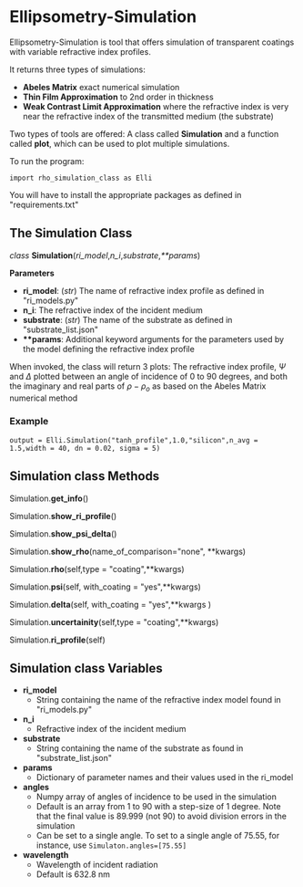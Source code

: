 # Ellipsometry-Simulation

Ellipsometry-Simulation is tool that offers simulation of transparent coatings with variable refractive index profiles.

It returns three types of simulations:
* **Abeles Matrix** exact numerical simulation
* **Thin Film Approximation** to 2nd order in thickness
* **Weak Contrast Limit Approximation** where the refractive index is very near the refractive index of the transmitted medium (the substrate)

Two types of tools are offered: A class called **Simulation** and a function called **plot**, which can be used to plot multiple simulations. 

To run the program:

`import rho_simulation_class as Elli`

You will have to install the appropriate packages as defined in "requirements.txt" 


## The **Simulation** Class

*class* **Simulation**(*ri_model*,*n_i*,*substrate*,_**params_)

**Parameters**
* **ri_model**: (*str*) The name of refractive index profile as defined in "ri_models.py"
* **n_i**: The refractive index of the incident medium
* **substrate**: (*str*) The name of the substrate as defined in "substrate_list.json" 
* __**params__: Additional keyword arguments for the parameters used by the model defining the refractive index profile  

When invoked, the class will return 3 plots: The refractive index profile, $\Psi$ and $\Delta$ plotted between an angle of incidence of 0 to 90 degrees, and both the imaginary and real parts of $\rho-\rho_o$ as based on the Abeles Matrix numerical method

### Example ###

`output = Elli.Simulation("tanh_profile",1.0,"silicon",n_avg = 1.5,width = 40, dn = 0.02, sigma = 5)`

## **Simulation** class Methods ##

Simulation.**get_info**()

Simulation.**show_ri_profile**()

Simulation.**show_psi_delta**()

Simulation.**show_rho**(name_of_comparison="none", **kwargs)

Simulation.**rho**(self,type = "coating",**kwargs)

Simulation.**psi**(self, with_coating = "yes",**kwargs)

Simulation.**delta**(self, with_coating = "yes",**kwargs )

Simulation.**uncertainity**(self,type = "coating",**kwargs)

Simulation.**ri_profile**(self)

## **Simulation** class Variables ##

* **ri_model**
  * String containing the name of the refractive index model found in "ri_models.py"
* **n_i**
  * Refractive index of the incident medium
* **substrate**
  * String containing the name of the substrate as found in  "substrate_list.json"
* **params**
  * Dictionary of parameter names and their values used in the ri_model
* **angles**
  * Numpy array of angles of incidence to be used in the simulation
  * Default is an array from 1 to 90 with a step-size of 1 degree. Note that the final value is 89.999 (not 90) to avoid division errors in the simulation
  * Can be set to a single angle. To set to a single angle of 75.55, for instance, use `Simulaton.angles=[75.55]`
* **wavelength**
  * Wavelength of incident radiation
  * Default is 632.8 nm